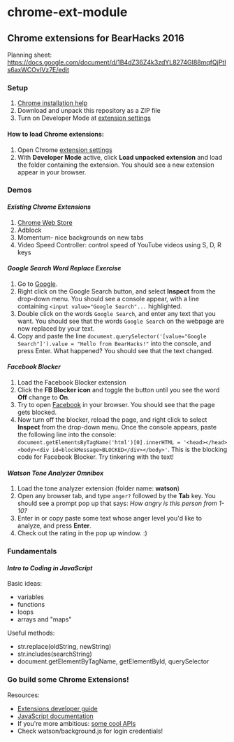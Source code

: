 # chrome-ext-module
## Chrome extensions for BearHacks 2016
Planning sheet: https://docs.google.com/document/d/1B4dZ36Z4k3zdYL8274GI88mqfQjPtIs6axWCOvIVz7E/edit

### Setup
1. [Chrome installation help](https://support.google.com/chrome/answer/95346?co=GENIE.Platform%3DDesktop&hl=en-GB)
2. Download and unpack this repository as a ZIP file
3. Turn on Developer Mode at [extension settings](chrome://extensions)

#### How to load Chrome extensions:
1. Open Chrome [extension settings](chrome://extensions)
2. With **Developer Mode** active, click **Load unpacked extension** and load the folder containing the extension. You should see a new extension appear in your browser.

### Demos
#### _Existing Chrome Extensions_
1. [Chrome Web Store](https://chrome.google.com/webstore/category/extensions?hl=en)
2. Adblock
3. Momentum- nice backgrounds on new tabs
4. Video Speed Controller: control speed of YouTube videos using S, D, R keys

#### _Google Search Word Replace Exercise_
1. Go to [Google](www.google.com).
2. Right click on the Google Search button, and select **Inspect** from the drop-down menu. You should see a console appear, with a line containing `<input value="Google Search"...` highlighted.
3. Double click on the words `Google Search`, and enter any text that you want. You should see that the words `Google Search` on the webpage are now replaced by your text.
4. Copy and paste the line `document.querySelector('[value="Google Search"]').value = "Hello from BearHacks!"` into the console, and press Enter. What happened? You should see that the text changed.

#### _Facebook Blocker_
1. Load the Facebook Blocker extension
2. Click the **FB Blocker icon** and toggle the button until you see the word **Off** change to **On**.
3. Try to open [Facebook](www.facebook.com) in your browser. You should see that the page gets blocked.
4. Now turn off the blocker, reload the page, and right click to select **Inspect** from the drop-down menu. Once the console appears, paste the following line into the console: `document.getElementsByTagName('html')[0].innerHTML = '<head></head><body><div id=blockMessage>BLOCKED</div></body>'`. This is the blocking code for Facebook Blocker. Try tinkering with the text!

#### _Watson Tone Analyzer Omnibox_
1. Load the tone analyzer extension (folder name: **watson**)
2. Open any browser tab, and type `anger?` followed by the **Tab** key. You should see a prompt pop up that says: _How angry is this person from 1-10?_
3. Enter in or copy paste some text whose anger level you'd like to analyze, and press **Enter**.
4. Check out the rating in the pop up window. :)

### Fundamentals
#### _Intro to Coding in JavaScript_
Basic ideas:
* variables
* functions
* loops
* arrays and "maps"

Useful methods:
* str.replace(oldString, newString)
* str.includes(searchString)
* document.getElementByTagName, getElementById, querySelector

### Go build some Chrome Extensions!
Resources:
* [Extensions developer guide](https://developer.chrome.com/extensions)
* [JavaScript documentation](https://developer.mozilla.org/en-US/docs/Web/JavaScript)
* If you're more ambitious: [some cool APIs](http://www.creativebloq.com/web-design/apis-developers-need-know-121518469)
* Check watson/background.js for login credentials!
